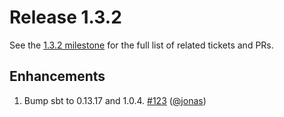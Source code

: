# Release 1.3.2

See the [1.3.2 milestone] for the full list of related tickets and PRs.

## Enhancements

1. Bump sbt to 0.13.17 and 1.0.4. [#123] ([@jonas])

[1.3.2 milestone]: https://github.com/sbt/sbt-site/milestone/6
[#123]: https://github.com/sbt/sbt-site/pull/123

[@jonas]: https://github.com/jonas

